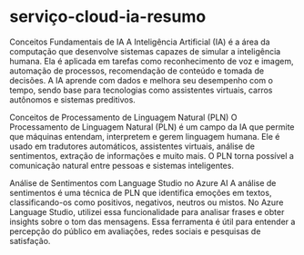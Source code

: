 # serviço-cloud-ia-resumo

Conceitos Fundamentais de IA
A Inteligência Artificial (IA) é a área da computação que desenvolve sistemas capazes de simular a inteligência humana. Ela é aplicada em tarefas como reconhecimento de voz e imagem, automação de processos, recomendação de conteúdo e tomada de decisões. A IA aprende com dados e melhora seu desempenho com o tempo, sendo base para tecnologias como assistentes virtuais, carros autônomos e sistemas preditivos.

Conceitos de Processamento de Linguagem Natural (PLN)
O Processamento de Linguagem Natural (PLN) é um campo da IA que permite que máquinas entendam, interpretem e gerem linguagem humana. Ele é usado em tradutores automáticos, assistentes virtuais, análise de sentimentos, extração de informações e muito mais. O PLN torna possível a comunicação natural entre pessoas e sistemas inteligentes.

Análise de Sentimentos com Language Studio no Azure AI
A análise de sentimentos é uma técnica de PLN que identifica emoções em textos, classificando-os como positivos, negativos, neutros ou mistos. No Azure Language Studio, utilizei essa funcionalidade para analisar frases e obter insights sobre o tom das mensagens. Essa ferramenta é útil para entender a percepção do público em avaliações, redes sociais e pesquisas de satisfação.

